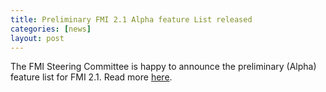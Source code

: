 ```yaml
---
title: Preliminary FMI 2.1 Alpha feature List released
categories: [news]
layout: post
---
```


The FMI Steering Committee is happy to announce the preliminary (Alpha) feature list for FMI 2.1.
Read more [here](http://fmi-standard.org/downloads/).
